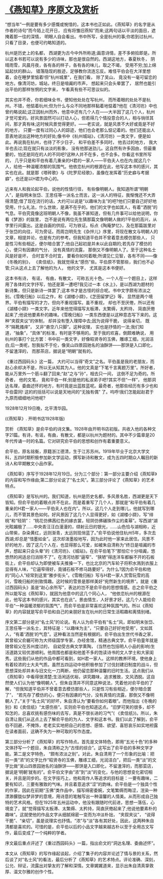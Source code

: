 # [《燕知草》序原文及赏析](https://www.vrrw.net/wx/14324.html)

“想当年”一例是要有多少感慨或惋惜的，这本书也正如此。《燕知草》的名字是从作者的诗句“而今陌上花开日， 应有将雏旧燕知”而来;这两句话以平淡的面目，遮掩着那一往的深情， 明眼人自会看出。书中所写，全是杭州的事;你若到过杭州， 只看了目录，也便可约略知道的。

杭州是历史上的名都， 西湖更为古今中外所称道;画意诗情，差不多俯拾即是。所以这本书若可以说有多少的诗味，那也是很自然的。西湖这地方，春夏秋冬， 阴晴雨雪，风晨月夜，各有各的样子，各有各的味儿，取之不竭， 受用不穷;加上绵延起伏的群山， 错落隐现的胜迹，足够教你流连忘反。难怪平伯会在大洋里想着，会在睡梦里惦着!但“杭州城里”，在我们看， 除了吴山， 竟没有一毫可留恋的地方。像清河坊，城站，终日是喧阗的市声， 想起来只会头晕罢了， 居然也能引出平伯的那样怅惘的文字来， 乍看真有些不可思议似的。

其实也并不奇，你若细味全书，便知他处处在写杭州， 而所着眼的处处不是杭州。不错，他惦着杭州;但为什么与众不同地那样黏着地惦着?他在《清河坊》中也曾约略说起;这正因杭州而外，他意中还有几个人在——大半因了这几个人，杭州才觉可爱的。好风景固然可以打动人心，但若得几个情投意合的人，相与徜徉其间，那才真有味;这时候风景觉得更好。——老实说，就是风景不大好或竟是不好的地方， 只要一度有过同心人的踪迹，他们也会老那么惦记着的。他们还能出人意表地说出这种地方的好处;像书中《杭州城站》，《清河坊》一类文字，便是如此。再说我在杭州，也待了不少日子， 和平伯差不多同时， 他去过的地方， 我大半也去过;现在就只有淡淡的影象， 没有他那迷劲儿。这自然有许多因由，但最重要的，怕还是同在的人的不同吧?这种人并不在多，也不会多。你看这书里所写的， 几乎只是和平伯有着几重亲的H君的一家人——平伯夫人也在内;就这几个人，给他一种温暖浓郁的氛围气。他依恋杭州的根源在此，他写这本书的感兴，其实也在此。就是那《塔砖歌》与《陀罗尼经歌》，虽像在发挥着“历史癖与考据癖”，也还是以H君为中心的。

近来有人和我论起平伯，说他的性情行径， 有些像明朝人。我知道所谓“明朝人”，是指明末张岱、王思任等一派名士而言。这一派人的特征，我惭愧还不大弄得清楚;借了现在流行的话，大约可以说是“以趣味为主”的吧?他们只要自己好好地受用，什么礼法，什么世故，是满不在乎的。他们的文字也如其人，有着“洒脱”的气息。平伯究竟像这班明朝人不像，我虽不甚知道，但有几件事可以给他说明，你看《梦游》的跋里， 岂不是说有两位先生猜那篇文像明朝人做的?平伯的高兴，从字里行间露出。这是自画的供招，可为铁证。标点《陶庵梦忆》，及在那篇跋里对于张岱的向往，可为旁证。而周岂明先生《杂拌儿》序里，将现在散文与明朝人的文章，相提并论，也是有力的参考。但我知道平伯并不曾着意去模仿那些人， 只是性习有些相近，便尔暗合罢了;他自己起初是并未以此自期的;若先存了模仿的心，便只有因袭的气分， 没有真情的流露， 那倒又不像明朝人了。至于这种名士风是好是坏， 合时宜不合时宜， 要看你如何着眼;所谓见仁见智，各有不同——像《冬晚的别》， 《卖信纸》，我就觉得太“感伤”些。平伯原不管那些，我们也不必管;只从这点上去了解他的为人， 他的文字， 尤其是这本书便好。

这本书有诗， 有谣， 有曲，有散文， 可称五光十色。一个人在一个题目上，这样用了各体的文字抒写，怕还是第一遭吧?我见过一本《水上》，是以西湖为题材的新诗集，但只是新诗一体罢了;这本书才是古怪的综合呢。书中文字颇有浓淡之别。《雪晚归船》以后之作，和《湖楼小撷》，《芝田留梦记》等， 显然是两个境界。平伯有描写的才力，但向不重视描写。虽不重视， 却也不至厌倦，所以还有《湖楼小撷》一类文字。近年来他觉得描写太板滞，太繁缛，太矜持， 简直厌倦起来了;他说他要素朴的趣味。《雪晚归船》一类东西便是以这种意态写下来的。这种“夹叙夹议”的体制， 却并没有堕入理障中去;因为说得干脆， 说得亲切， 既不“隔靴搔痒”， 又非“悬空八只脚”。这种说理， 实也是抒情的一法;我们知道，“抽象”，“具体”的标准，有时是不够用的。至于我的欢喜，倒颇难确说， 用杭州的事打个比方罢：书中前一类文字，好像昭贤寺的玉佛，雕琢工细，光润洁白;后一类呢，恕我拟不于伦，像吴山四景园驰名的油酥饼——那饼是入口即化， 不留渣滓的， 而那茶店，据说是“明朝”就有的。

《重过西园码头》这一篇， 大约可以当得“奇文”之名。平伯虽是我的老朋友，而赵心余却决不是，所以无从知其为人。他的文真是“下笔千言离题万里”。所好者，能从万里外一个筋斗翻了回来;“赵”之与“孙”，相去只一间， 这倒不足为奇的。所奇者， 他的文笔， 竟和平伯一样;别是他的私淑弟子吧?其实不但“一样”， 他那洞达名理，委曲述怀的地方，有时竟是出蓝胜蓝呢。最奇者，他那些经历有多少也和平伯雷同! 这的的括括可以说是天地间的“无独有偶” 了。呜呼!我们怎能起赵君于九原而细细地问他呢?

1928年12月19日晚，北平清华园。

(《燕知草》. 开明书店1928年版)



赏析 《燕知草》是俞平伯的诗文集。1928年由开明书店初版。共收入他的各种文字21篇。有诗，有谣，有曲，有散文，都是以杭州为题材的。其中不少篇章是20年代传诵一时的名篇。它对研究俞平伯的思想和创作有着重要意义。

俞平伯，原名铭衡，原籍浙江德清，生于江苏苏州。1919年毕业于北京大学文科，五四时期积极参加新文学运动，撰写新诗和散文，成为五四时期众人瞩目的新诗人和早期散文小品作家。

《燕知草》序写于1928年12月19日。分为三个部分：第一部分主要介绍《燕知草》的内容和写作缘由;第二部分论说了“名士风”。第三部分评论了《燕知草》的艺术特点。

《燕知草》是写杭州的。我们知道，杭州是历史名都，多风景名胜，西湖更是天下皆知。但俞平伯的着眼点并不在此，而是着重写了几个人，那就是“和平伯有着几重亲的H君一家人——平伯夫人也在内”。所以，这几个人走到哪儿，他就写到哪儿，而不管其景色如何。好风景因了这几个人显得更好，如《湖楼小撷》，写“绯桃”和“轻阴”： “桃花仿佛茜红色的嫁衣裳，轻阴仿佛碾珠作尘的柔幂”。写西湖“湖光眩媚极了……中央青汪汪白漫漫的，缬射云日的银光，……山色恰与湖相称，近山带紫，杂染黄红，远则渐青，太远则现俏蓝了。”俞平伯说他住杭州5年，多次去西湖;却总是“惜墨如金”。这次却泼墨般地写，因为此时他一家来此居住。风景不好的地方，因了这几个人在，也显得那么可爱，如被朱自清称为“终日是喧阗的市声，想起来只会头晕”的《清河坊》、《城站》。在俞平伯笔下“那怕它十分喧阗，悠悠然的闲适总归消除不了”。在清河坊那“逼窄”、“狭陋”得连洋车都躲不开的石板街上，俞平伯却认为即使被车夫推搡一下，也比北京的汽车轮子将积水溅到衣服上显得有人味，“它逼窄得好，竟铺石板不修马路要好”。为什么?因为俞平伯和他的“同心人”经常到这里“雅步街头”。《雪晚归船》写与H君一家人赏雪玩雪的高兴，雪晚归船的别致情趣。这时候的雪景是那样美好“宛然新生的境界”。就是《重过西园码头》虽是“赵心余所写”，表达的岂不是俞平伯的思想情感。总之俞平伯之所以能写出《燕知草》，就因为他意中的这几个同心人， “他依恋杭州的根源在此，他写这本书的感兴，其实也在此”。景由情生，人好景才好。这几个人能给俞平伯“一种温暖浓郁的氛围气”，而俞平伯是非常喜欢这种氛围气的。所以《燕知草》的内容就是写俞平伯和自己的亲朋好友在杭州的日常生活暇趣和离情别绪。

序文第二部分是对“名士风”的论说。有人认为俞平伯有“名士”风，即如明末张岱、王思任等一派名士，其特征是：“以趣味为主”，“只要自己好好地受用”，文如其人，“有着‘洒脱’的气息”。这种看法当然是有根据的。俞平伯出生世代书香之家，其曾祖父俞樾可称为大师级国学专家，办经舍馆，精通古典文学。俞平伯童年就是随曾祖父在苏州度过的， 自幼受古典文学熏陶， (当然也包括明人小品的影响)生活道路又较优游顺利。他周围也都是和他差不多的饱读诗书的文人学士和大家闺秀。这些我们从他的作品中都可看到，如H君一家人。这样的教养环境，使他身上有着较浓的士大夫气质。虽然五四运动中他积极参加了讨伐封建旧制度的战斗，但思想深处却并未与旧文化一刀两断，他仍留恋那种温馨的旧时生活。这点我们从《燕知草》中看得很清楚;生活闲适优裕，讲究趣味，追求雅致，文风洒脱。这自然使人们认为他“像明朝人”。但朱自清并不同意这种说法，凭着他对俞平伯的了解，“但我知道平伯并不曾着意去模仿那些人，只是性习有些相近，便尔暗合罢了”， “若先存了模仿的心，便只有因袭的气分，没有真情的流露，那倒又不像明朝人了。”关于“名士风”的好坏，朱自清认为“要看你如何着眼”。而他指出《冬晚的别》和《卖信纸》“太感伤些”。实则俞平伯也知道这点。“旧梦可笑的很多，却不知怎的，总喜欢挑有感伤味的去写，真是不很长进的习气”( 《卖信纸》)。所以，朱自清让我们从这点上去了解俞平伯的为人、文字和这本书。我们以此了解到，俞平伯不回避，不掩饰，老老实实地把自己的思想、感情、欲望、喜怒哀乐如实地袒露在读者面前，这确不失为一种可取的写作态度。

第三部分分析了《燕知草》的写作特点。首先是文体特色，即用“五光十色”的多种文体抒写一个题目，朱自清称之为“古怪的综合”。这写出了俞平伯的多种文学才能。第二是文字特色， “颇有浓淡之别”。对此，朱自清用了一个形象的比喻：把前一类“浓”的文字比作“昭贤寺的玉佛，雕琢工细，光润洁白”，把后一类“淡”的文字比做“吴山四景园驰名的油酥饼——那饼是入口即化，不留渣滓的，而那菜店，据说是‘明朝’就有的”。俞平伯文字由“浓”到“淡”的变化，与他的思想变化密切相关，并且是同步的。在文字技巧上，他和周作人等追求的目标是：一要有趣味，二要有知识，三要有雅致的气味。并且着意追求“涩”的韵味。俞平伯是一个独具个性的作家，因此在前期“玉佛”类作品中，描写绵密委婉，文笔繁缛而晦涩，渲染一种漂渺朦胧似梦非梦的意境，用诗意的笔触写出一种温馨的人情美。从而形成自己独特的艺术风格。但在1925年五卅运动中，他没有跟随时代前进，思想一落伍，心境变了，就“觉得描写太板滞、太繁缛、太矜持，简直厌倦起来了;他说他要素朴的趣味”。这就使他的作品文字从细腻绵密一变而为冲淡朴拙， “夹叙夹议”， “说得干脆”、“亲切”，虽是说理实也抒情。“浓”与“淡”各有其好处，因此，这两种朱自清都是喜欢的。可惜的是，俞平伯以后的小品文字越来越古朴以至于全用古文写作，最后变成了一个纯粹的学者。

序文最后重点评述了《重过西园码头》一篇，指出俞文的“洞达名理、委曲述怀”。

本文从《燕知草》的写作缘起谈起，介绍了集子的内容并论述了情与景的关系，然后谈了对“名士风”的看法，最后分析了《燕知草》的艺术特点。评论准确、深刻，公允、辩证，流露出对挚友的了解和深情。文章娓娓道来，显示出朱自清真挚敦厚、温文尔雅的创作个性。

